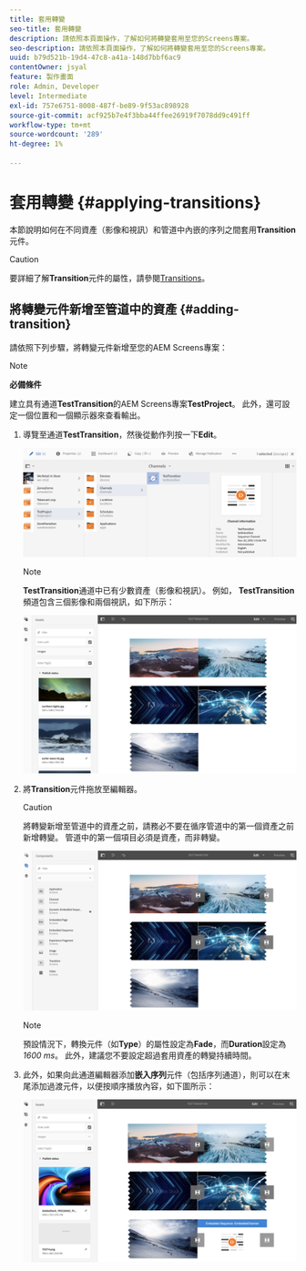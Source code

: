 ```yaml
---
title: 套用轉變
seo-title: 套用轉變
description: 請依照本頁面操作，了解如何將轉變套用至您的Screens專案。
seo-description: 請依照本頁面操作，了解如何將轉變套用至您的Screens專案。
uuid: b79d521b-19d4-47c8-a41a-148d7bbf6ac9
contentOwner: jsyal
feature: 製作畫面
role: Admin, Developer
level: Intermediate
exl-id: 757e6751-8008-487f-be89-9f53ac898928
source-git-commit: acf925b7e4f3bba44ffee26919f7078dd9c491ff
workflow-type: tm+mt
source-wordcount: '289'
ht-degree: 1%

---
```


# 套用轉變 {#applying-transitions}

本節說明如何在不同資產（影像和視訊）和管道中內嵌的序列之間套用&#x200B;**Transition**&#x200B;元件。


>[!CAUTION]
>
>要詳細了解&#x200B;**Transition**&#x200B;元件的屬性，請參閱[Transitions](adding-components-to-a-channel.md#transition)。

## 將轉變元件新增至管道中的資產 {#adding-transition}

請依照下列步驟，將轉變元件新增至您的AEM Screens專案：

>[!NOTE]
>
>**必備條件**
>
>建立具有通道&#x200B;**TestTransition**&#x200B;的AEM Screens專案&#x200B;**TestProject**。 此外，還可設定一個位置和一個顯示器來查看輸出。

1. 導覽至通道&#x200B;**TestTransition**，然後從動作列按一下&#x200B;**Edit**。

   ![image1](assets/transitions1.png)

   >[!NOTE]
   >
   >**TestTransition**&#x200B;通道中已有少數資產（影像和視訊）。 例如， **TestTransition**&#x200B;頻道包含三個影像和兩個視訊，如下所示：

   ![image2](assets/transitions2.png)


1. 將&#x200B;**Transition**&#x200B;元件拖放至編輯器。
   >[!CAUTION]
   >
   >將轉變新增至管道中的資產之前，請務必不要在循序管道中的第一個資產之前新增轉變。 管道中的第一個項目必須是資產，而非轉變。

   ![影像3](assets/transitions3.png)

   >[!NOTE]
   >
   >預設情況下，轉換元件（如&#x200B;**Type**）的屬性設定為&#x200B;**Fade**，而&#x200B;**Duration**&#x200B;設定為&#x200B;*1600 ms*。  此外，建議您不要設定超過套用資產的轉變持續時間。

1. 此外，如果向此通道編輯器添加&#x200B;**嵌入序列**&#x200B;元件（包括序列通道），則可以在末尾添加過渡元件，以便按順序播放內容，如下圖所示：

   ![影像3](assets/transitions5.png)
